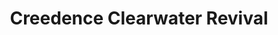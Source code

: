 ---
title: "Creedence Clearwater Revival"
summary: "Creedence Clearwater Revival, commonly abbreviated as CCR, was an American rock band formed in El Cerrito, California. The band initially consisted of lead vocalist, lead guitarist, and primary songwriter John Fogerty; his brother, rhythm guitarist Tom Fogerty; bassist Stu Cook; and drummer Doug Clifford. These members had played together since 1959, first as the Blue Velvets and later as the Golliwogs, before settling on Creedence Clearwater Revival in 1967. The band's most prolific and successful period between 1969 and 1971 produced fourteen consecutive top 10 singles and five consecutive top 10 albums in the United States – two of which, Green River and Cosmo's Factory , reached number one. The band performed at the 1969 Woodstock festival in Upstate New York, and was the first major act signed to appear there.CCR disbanded acrimoniously in late 1972 after four years of chart-topping success. Tom Fogerty had left the previous year, and John was at odds with the remaining members over matters of business and artistic control, all of which resulted in lawsuits among the former bandmates. Fogerty's disagreements with Fantasy Records owner Saul Zaentz led to more court cases and John Fogerty refused to perform with the two other surviving members at Creedence's 1993 induction into the Rock and Roll Hall of Fame. Though the band has never officially reunited, John Fogerty continues to perform CCR songs as part of his solo act, while Cook and Clifford have performed as Creedence Clearwater Revisited since the 1990s.
CCR's music remains a staple of U.S. classic rock radio airplay; 28 million CCR records have been sold in the U.S. alone. The compilation album Chronicle: The 20 Greatest Hits, originally released in 1976, is still on the Billboard 200 album chart and reached the 600-weeks mark in August 2022. It has been awarded 10× platinum."
image: "creedence-clearwater-revival.jpg"
apple_music_artist_url: "https://music.apple.com/gb/artist/creedence-clearwater-revival/2083606"
wikipedia_url: "https://en.wikipedia.org/wiki/Creedence_Clearwater_Revival"
---